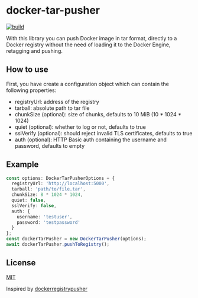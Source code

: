 # docker-tar-pusher

[![build](https://github.com/karolyp/docker-tar-pusher/actions/workflows/node.js.yml/badge.svg)](https://github.com/karolyp/docker-tar-pusher/actions/workflows/node.js.yml)

With this library you can push Docker image in tar format, directly to a Docker registry without the need of loading it to the Docker Engine, retagging and pushing.

## How to use

First, you have create a configuration object which can contain the following properties:

- registryUrl: address of the registry
- tarball: absolute path to tar file
- chunkSize (optional): size of chunks, defaults to 10 MiB (10 \* 1024 \* 1024)
- quiet (optional): whether to log or not, defaults to true
- sslVerify (optional): should reject invalid TLS certificates, defaults to true
- auth (optional): HTTP Basic auth containing the username and password, defaults to empty

## Example

```typescript
const options: DockerTarPusherOptions = {
  registryUrl: 'http://localhost:5000',
  tarball: 'path/to/file.tar',
  chunkSize: 8 * 1024 * 1024,
  quiet: false,
  sslVerify: false,
  auth: {
    username: 'testuser',
    password: 'testpassword'
  }
};
const dockerTarPusher = new DockerTarPusher(options);
await dockerTarPusher.pushToRegistry();
```

## License

[MIT](LICENSE)

Inspired by [dockerregistrypusher](https://github.com/Razikus/dockerregistrypusher)
